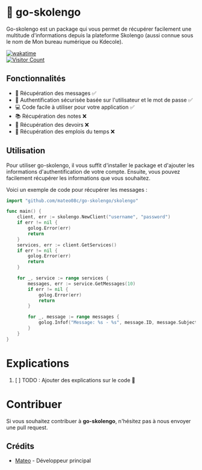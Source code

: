 # 🏫 go-skolengo

Go-skolengo est un package qui vous permet de récupérer facilement une multitude d'informations depuis la plateforme Skolengo (aussi connue sous le nom de Mon bureau numérique ou Kdecole).

[![wakatime](https://wakatime.com/badge/user/edc0f08e-3aca-4441-8b23-94a859fe119a/project/359c0ab2-2ba2-48c0-9044-5f27807f7e7c.svg)](https://wakatime.com/badge/user/edc0f08e-3aca-4441-8b23-94a859fe119a/project/359c0ab2-2ba2-48c0-9044-5f27807f7e7c)  
[![Visitor Count](https://komarev.com/ghpvc/?username=go-skolengoc&style=flat-square)]()

## Fonctionnalités

- 💬 Récupération des messages ✅
- 🔐 Authentification sécurisée basée sur l'utilisateur et le mot de passe ✅
- 💻 Code facile à utiliser pour votre application ✅
- 📚 Récupération des notes ❌
- 📝 Récupération des devoirs ❌
- 📅 Récupération des emplois du temps ❌

## Utilisation

Pour utiliser go-skolengo, il vous suffit d'installer le package et d'ajouter les informations d'authentification de votre compte. Ensuite, vous pouvez facilement récupérer les informations que vous souhaitez.

Voici un exemple de code pour récupérer les messages :
```GO
import "github.com/mateo08c/go-skolengo/skolengo"

func main() {
    client, err := skolengo.NewClient("username", "password")
	if err != nil {
		golog.Error(err)
		return
	}
	services, err := client.GetServices()
	if err != nil {
		golog.Error(err)
		return
	}

	for _, service := range services {
		messages, err := service.GetMessages(10)
		if err != nil {
			golog.Error(err)
			return
		}

		for _, message := range messages {
			golog.Infof("Message: %s - %s", message.ID, message.Subject)
		}
	}
}
```

# Explications
1. [ ] TODO : Ajouter des explications sur le code 🥸

# Contribuer
Si vous souhaitez contribuer à **go-skolengo**, n'hésitez pas à nous envoyer une pull request.

## Crédits
- [Mateo](https://github.com/mateo08c) - Développeur principal
